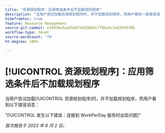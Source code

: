 ```yaml
---
title: "资源规划程序：应用筛选条件后不加载规划程序"
description: "当用户尝试加载资源规划程序时，并不加载规划程序，而用户看到一条错误消息。"
hidefromtoc: true
feature: Resource Management
source-git-commit: e39436a5aad5dbfe58386dc770babc2ed39f678b
workflow-type: tm+mt
source-wordcount: '79'
ht-degree: 100%

---
```



# [!UICONTROL 资源规划程序]：应用筛选条件后不加载规划程序

当用户尝试加载[!UICONTROL 资源规划程序]时，并不加载规划程序，而用户看到以下错误消息：

&quot;[!UICONTROL 发生以下错误：连接到 WorkPerDay 服务时出现问题]&quot;

_首次报告于 2023 年 8 月 2 日。_

